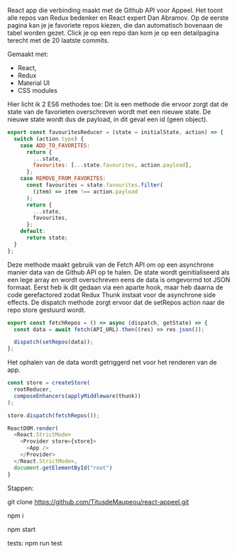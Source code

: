 

React app die verbinding maakt met de Github API voor Appeel. Het toont alle repos van Redux bedenker en React expert Dan Abramov. Op de eerste pagina kan je je favoriete repos kiezen, die dan automatisch bovenaan de tabel worden gezet. Click je op een repo dan kom je op een detailpagina terecht met de 20 laatste commits.

Gemaakt met:
  - React,
  - Redux
  - Material UI
  - CSS modules

Hier licht ik 2 ES6 methodes toe: Dit is een methode die ervoor zorgt dat de state van de favorieten overschreven wordt met een nieuwe state. De nieuwe state wordt dus de payload, in dit geval een id (geen object).

```javascript
export const favouritesReducer = (state = initialState, action) => {
  switch (action.type) {
    case ADD_TO_FAVORITES:
      return {
        ...state,
        favourites: [...state.favourites, action.payload],
      };
    case REMOVE_FROM_FAVORITES:
      const favourites = state.favourites.filter(
        (item) => item !== action.payload
      );
      return {
        ...state,
        favourites,
      };
    default:
      return state;
  }
};
```
Deze methode maakt gebruik van de Fetch API om op een asynchrone manier data van de Github API op te halen. De state wordt geinitialiseerd als een lege array en wordt overschreven eens de data is omgevormd tot JSON formaat. Eerst heb ik dit gedaan via een aparte hook, maar heb daarna de code gerefactored zodat Redux Thunk instaat voor de asynchrone side effects. De dispatch methode zorgt ervoor dat de setRepos action naar de repo store gestuurd wordt.

```javascript
export const fetchRepos = () => async (dispatch, getState) => {
  const data = await fetch(API_URL).then((res) => res.json());

  dispatch(setRepos(data));
};
```
Het ophalen van de data wordt getriggerd net voor het renderen van de app.

```javascript
const store = createStore(
  rootReducer,
  composeEnhancers(applyMiddleware(thunk))
);

store.dispatch(fetchRepos());

ReactDOM.render(
  <React.StrictMode>
    <Provider store={store}>
      <App />
    </Provider>
  </React.StrictMode>,
  document.getElementById("root")
}
```

Stappen:

git clone https://github.com/TitusdeMaupeou/react-appeel.git

npm i

npm start

tests: npm run test

